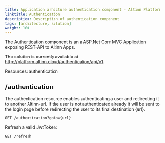 ```yaml
---
title: Application arhicture authentication component - Altinn Platform
linktitle: Authentication
description: Description of authentication component
tags: [architecture, solution]
weight: 100
---
```


The Authentication component is an a ASP.Net Core MVC Application exposing REST-API to Altinn Apps.

The solution is currently available at http://platform.altinn.cloud/authentication/api/v1. 

Resources: authentication

## /authentication

The authentication resource enables authenticating a user and redirecting it to another Altinn-url. 
If the user is not authenticated already it will be sent to the login page before redirecting the user to its final destination {url}.

```http
GET /authentication?goto={url}
```

Refresh a valid JwtToken:
```http
GET /refresh
```